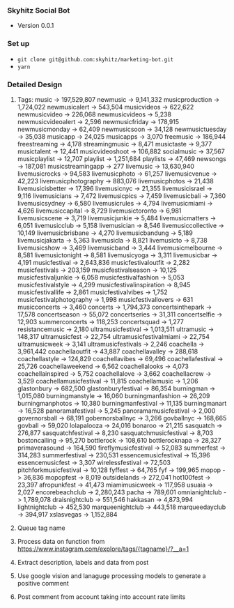 ### Skyhitz Social Bot

- Version 0.0.1

### Set up

- `git clone git@github.com:skyhitz/marketing-bot.git`
- `yarn`

### Detailed Design

1. Tags:
   music -> 197,529,807
   newmusic -> 9,141,332
   musicproduction -> 1,724,022
   newmusicalert -> 543,504
   musicvideos -> 622,622
   newmusicvideo -> 226,068
   newmusicvideos -> 5,238
   newmusicvideoalert -> 2,596
   newmusicfriday -> 178,915
   newmusicmonday -> 62,409
   newmusicsoon -> 34,128
   newmusictuesday -> 35,038
   musicapp -> 24,025
   musicapps -> 3,070
   freemusic -> 186,944
   freestreaming -> 4,178
   streamingmusic -> 8,471
   musictaste -> 9,377
   musictalent -> 12,441
   musicvideoshoot -> 106,882
   socialmusic -> 37,567
   musicplaylist -> 12,707
   playlist -> 1,251,684
   playlists -> 47,469
   newsongs -> 187,081
   musicstreamingapp -> 277
   livemusic -> 13,630,940
   livemusicrocks -> 94,583
   livemusicphoto -> 61,257
   livemusicvenue -> 42,223
   livemusicphotography -> 883,076
   livemusicphotos -> 21,438
   livemusicisbetter -> 17,396
   livemusicnyc -> 21,355
   livemusicisrael -> 9,116
   livemusicians -> 7,472
   livemusicpics -> 7,459
   livemusicbali -> 7,360
   livemusicsydney -> 6,580
   livemusicrules -> 4,794
   livemusicmiami -> 4,626
   livemusiccapital -> 8,729
   livemusictoronto -> 6,981
   livemusicscene -> 3,719
   livemusicjunkie -> 5,484
   livemusicmatters -> 6,051
   livemusicclub -> 5,158
   livemusician -> 8,546
   livemusiccollective -> 10,149
   livemusicbrisbane -> 4,270
   livemusicbandung -> 5,189
   livemusicjakarta -> 5,363
   livemusicla -> 8,821
   livemusicto -> 8,738
   livemusicshow -> 3,469
   livemusicband -> 3,444
   livemusicmelbourne -> 8,581
   livemusictonight -> 8,581
   livemusicyoga -> 3,311
   livemusicbar -> 4,191
   musicfestival -> 2,643,836
   musicfestivaloutfit -> 2,282
   musicfestivals -> 203,159
   musicfestivalseason -> 10,125
   musicfestivaljunkie -> 6,058
   musicfestivalfashion -> 5,053
   musicfestivalstyle -> 4,299
   musicfestivalinspiration -> 8,945
   musicfestivallife -> 2,861
   musicfestivalvibes -> 1,752
   musicfestivalphotography -> 1,998
   musicfestivallovers -> 631
   musicconcerts -> 3,460
   concerts -> 1,794,373
   concertsinthepark -> 17,578
   concertseason -> 55,072
   concertseries -> 31,311
   concertselfie -> 12,903
   summerconcerts -> 118,253
   concertsquad -> 1,277
   resistancemusic -> 2,180
   ultramusicfestival -> 1,013,511
   ultramusic -> 148,317
   ultramusicfest -> 22,754
   ultramusicfestivalmiami -> 22,754
   ultramusicweek -> 3,141
   ultramusicfestivals -> 2,246
   coachella -> 3,961,442
   coachellaoutfit -> 43,887
   coachellavalley -> 288,618
   coachellastyle -> 124,829
   coachellavibes -> 69,496
   coachellafestival -> 25,726
   coachellaweekend -> 6,562
   coachellalooks -> 4,073
   coachellainspired -> 5,752
   coachellalove -> 3,662
   coachellacrew -> 3,529
   coachellamusicfestival -> 11,815
   coachellamusic -> 1,206
   glastonbury -> 682,500
   glastonburyfestival -> 86,354
   burningman -> 1,015,080
   burningmanstyle -> 16,060
   burningmanfashion -> 26,209
   burningmanphotos -> 10,380
   burningmanfestival -> 11,135
   burningmanart -> 16,528
   panoramafestival -> 5,245
   panoramamusicfestival -> 2,000
   governorsball -> 68,191
   gobernorsballnyc -> 3,266
   govballnyc -> 168,665
   govball -> 59,020
   lolapalooza -> 24,016
   bonaroo -> 21,215
   sasquatch -> 276,877
   sasquatchfestival -> 8,230
   sasquatchmusicfestival -> 8,703
   bostoncalling -> 95,270
   bottlerock -> 108,610
   bottlerocknapa -> 28,327
   primaverasound -> 164,590
   fireflymusicfestival -> 52,083
   summerfest -> 314,283
   summerfestival -> 230,531
   essencemusicfestival -> 15,396
   essencemusicfest -> 3,307
   wirelessfestival -> 72,503
   pitchforkmusicfestival -> 10,128
   fyffest -> 64,765
   fyf -> 199,965
   mopop -> 36,836
   mopopfest -> 8,019
   outsidelands -> 272,041
   hot100fest -> 23,397
   afropunkfest -> 41,473
   miamimusicweek -> 117,958
   usuaia -> 2,027
   encorebeachclub -> 2,280,243
   pacha -> 789,601
   omnianightclub -> 1,789,078
   draisnightclub -> 551,546
   hakkasan -> 4,873,994
   lightnightclub -> 452,530
   marqueenightclub -> 443,518
   marqueedayclub -> 394,917
   xslasvegas -> 1,152,884

2. Queue tag name
3. Process data on function from https://www.instagram.com/explore/tags/{tagname}/?__a=1
4. Extract description, labels and data from post
5. Use google vision and lanaguge processing models to generate a positive comment
6. Post comment from account taking into account rate limits
